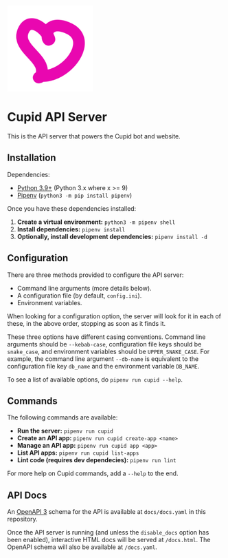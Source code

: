 <img src="docs/static/logo.png" alt="Cupid Logo" width="200"></img>

# Cupid API Server

This is the API server that powers the Cupid bot and website.

## Installation

Dependencies:

- [Python 3.9+](https://www.python.org/downloads/) (Python 3.x where x >= 9)
- [Pipenv](https://pypi.org/project/pipenv/) (`python3 -m pip install pipenv`)

Once you have these dependencies installed:

1. **Create a virtual environment:** `python3 -m pipenv shell`
2. **Install dependencies:** `pipenv install`
3. **Optionally, install development dependencies:** `pipenv install -d`

## Configuration

There are three methods provided to configure the API server:

- Command line arguments (more details below).
- A configuration file (by default, `config.ini`).
- Environment variables.

When looking for a configuration option, the server will look for it in each of
these, in the above order, stopping as soon as it finds it.

These three options have different casing conventions. Command line arguments
should be `--kebab-case`, configuration file keys should be `snake_case`, and
environment variables should be `UPPER_SNAKE_CASE`. For example, the command
line argument `--db-name` is equivalent to the configuration file key `db_name`
and the environment variable `DB_NAME`.

To see a list of available options, do `pipenv run cupid --help`.

## Commands

The following commands are available:

- **Run the server:** `pipenv run cupid`
- **Create an API app:** `pipenv run cupid create-app <name>`
- **Manage an API app:** `pipenv run cupid app <app>`
- **List API apps:** `pipenv run cupid list-apps`
- **Lint code (requires dev dependecies):** `pipenv run lint`

For more help on Cupid commands, add a `--help` to the end.

## API Docs

An [OpenAPI 3](https://swagger.io/specification) schema for the API is available at `docs/docs.yaml` in this repository.

Once the API server is running (and unless the `disable_docs` option has been enabled), interactive HTML docs will be served at `/docs.html`. The OpenAPI schema will also be available at `/docs.yaml`.
